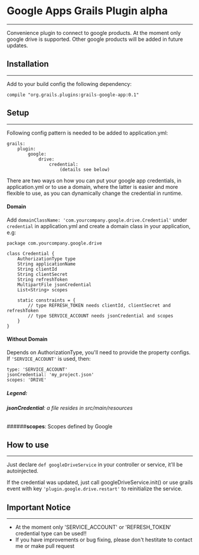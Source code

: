 # **Google Apps Grails Plugin** alpha
---
Convenience plugin to connect to google products. At the moment only google drive is supported. Other google products will be added in future updates.

## **Installation**
---
Add to your build config the following dependency:

    compile "org.grails.plugins:grails-google-app:0.1"

## **Setup**
---
Following config pattern is needed to be added to application.yml:

    grails:
	    plugin:
		    google:
			    drive:
				    credential: 
					    (details see below)
There are two ways on how you can put your google app credentials, in application.yml or to use a domain, where the latter is easier and more flexible to use, as you can dynamically change the credential in runtime.

#### **Domain**
Add `domainClassName: 'com.yourcompany.google.drive.Credential'` under `credential` in application.yml and create a domain class in your application, e.g:

    package com.yourcompany.google.drive

    class Credential {
        AuthorizationType type
        String applicationName
        String clientId
        String clientSecret
        String refreshToken
        MultipartFile jsonCredential
        List<String> scopes
        
        static constraints = {
	        // type REFRESH_TOKEN needs clientId, clientSecret and refreshToken
	        // type SERVICE_ACCOUNT needs jsonCredential and scopes
        }
    }

#### **Without Domain**
Depends on AuthorizationType, you'll need to provide the property configs.
If `'SERVICE_ACCOUNT'` is used, then:
	
	type: 'SERVICE_ACCOUNT'
	jsonCredential: 'my_project.json'
	scopes: 'DRIVE'
##### Legend:
###### **jsonCredential**: a file resides in src/main/resources
######**scopes**: Scopes defined by Google

## **How to use**
---
Just declare `def googleDriveService` in your controller or service, it'll be autoinjected.

If the credential was updated, just call googleDriveService.init() or use grails event with key `'plugin.google.drive.restart'` to reinitialize the service.

## **Important Notice**
---

 - At the moment only 'SERVICE_ACCOUNT' or 'REFRESH_TOKEN' credential
   type can be used!!
 - If you have improvements or bug fixing, please don't hestitate to contact me or make pull request

 
